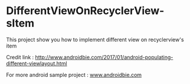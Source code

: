 # DifferentViewOnRecyclerView-sItem
This project show you how to implement different view on recyclerview's item

Credit link : http://www.androidbie.com/2017/01/android-populating-different-viewlayout.html

For more android sample project : www.androidbie.com
